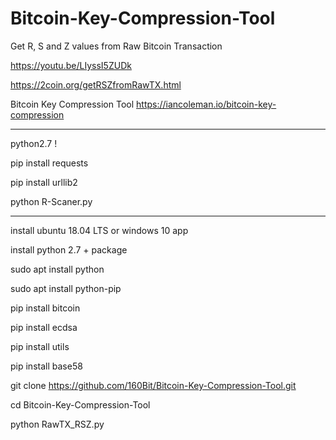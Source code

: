 # Bitcoin-Key-Compression-Tool
Get R, S and Z values from Raw Bitcoin Transaction

https://youtu.be/LIyssI5ZUDk

https://2coin.org/getRSZfromRawTX.html

Bitcoin Key Compression Tool
https://iancoleman.io/bitcoin-key-compression


-----------------------------------------
python2.7 !

pip install requests

pip install urllib2

python R-Scaner.py

-------------------------------------------
install ubuntu 18.04 LTS or windows 10 app

install python 2.7 + package

sudo apt install python

sudo apt install python-pip

pip install bitcoin

pip install ecdsa

pip install utils

pip install base58

git clone https://github.com/160Bit/Bitcoin-Key-Compression-Tool.git

cd Bitcoin-Key-Compression-Tool

python RawTX_RSZ.py

